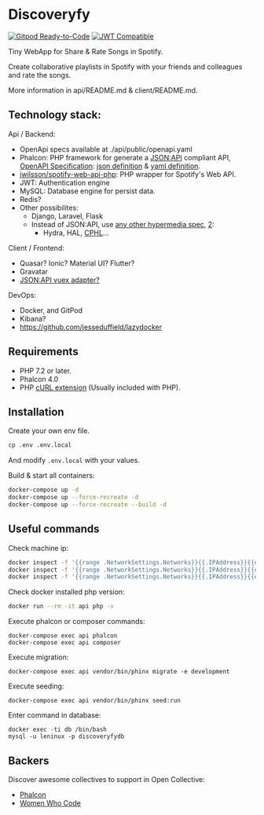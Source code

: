# Discoveryfy

[![Gitpod Ready-to-Code](https://img.shields.io/badge/Gitpod-Ready--to--Code-blue?logo=gitpod)](https://gitpod.io/#https://github.com/weart/discoveryfy)
[![JWT Compatible](http://jwt.io/img/badge-compatible.svg)](https://jwt.io/)

Tiny WebApp for Share & Rate Songs in Spotify.

Create collaborative playlists in Spotify with your friends and colleagues and rate the songs.

More information in api/README.md & client/README.md.


## Technology stack:

Api / Backend:
  * OpenApi specs available at ./api/public/openapi.yaml
  * Phalcon: PHP framework for generate a [JSON:API](https://jsonapi.org/) compliant API, [OpenAPI Specification](/docs): [json definition](/openapi.json) & [yaml definition](/openapi.yaml).
  * [jwilsson/spotify-web-api-php](https://github.com/jwilsson/spotify-web-api-php): PHP wrapper for Spotify's Web API. 
  * JWT: Authentication engine
  * MySQL: Database engine for persist data.
  * Redis?
  * Other possibilites:
    * Django, Laravel, Flask
    * Instead of JSON:API, use [any other hypermedia spec](https://www.nginx.com/blog/building-your-api-for-longevity-best-practices/), [2](https://sookocheff.com/post/api/on-choosing-a-hypermedia-format/):
		* Hydra, HAL, [CPHL](https://github.com/mikestowe/CPHL)...

Client / Frontend:
  * Quasar? Ionic? Material UI? Flutter?
  * Gravatar
  * [JSON:API vuex adapter?](https://mrichar1.github.io/jsonapi-vuex/)

DevOps:
  * Docker, and GitPod
  * Kibana?
  * https://github.com/jesseduffield/lazydocker

## Requirements
* PHP 7.2 or later.
* Phalcon 4.0
* PHP [cURL extension](http://php.net/manual/en/book.curl.php) (Usually included with PHP).

## Installation

Create your own env file.
```bash
cp .env .env.local
```
And modify `.env.local` with your values.

Build &  start all containers:
```bash
docker-compose up -d
docker-compose up --force-recreate -d
docker-compose up --force-recreate --build -d
```

<!--
### Configure ngrok

Oauth providers require a public URL for the callback, ngrok expose the local web server into a public URL.

Create the file ~/.ngrok2/ngrok.yml with the follow content:
```yaml
authtoken: CopySecretHere
remote_management: null
tunnels:
  api:
    proto: http
    addr: 8080
  client-quasar:
    proto: http
    addr: 80
```
And launch the daemon:
```bash
/opt/ngrok start --all
```
-->

## Useful commands

Check machine ip:
```bash
docker inspect -f '{{range .NetworkSettings.Networks}}{{.IPAddress}}{{end}}' api
docker inspect -f '{{range .NetworkSettings.Networks}}{{.IPAddress}}{{end}}' db
docker inspect -f '{{range .NetworkSettings.Networks}}{{.IPAddress}}{{end}}' cache
```

Check docker installed php version:
```bash
docker run --rm -it api php -v
```

Execute phalcon or composer commands:
```shell
docker-compose exec api phalcon
docker-compose exec api composer
```

Execute migration:
```shell
docker-compose exec api vendor/bin/phinx migrate -e development
```

Execute seeding:
```shell
docker-compose exec api vendor/bin/phinx seed:run
```

Enter command in database:
```shell
docker exec -ti db /bin/bash
mysql -u leninux -p discoveryfydb
```

## Backers

Discover awesome collectives to support in Open Collective:
* [Phalcon](https://opencollective.com/phalcon#backer)
* [Women Who Code](https://opencollective.com/wwcode)


